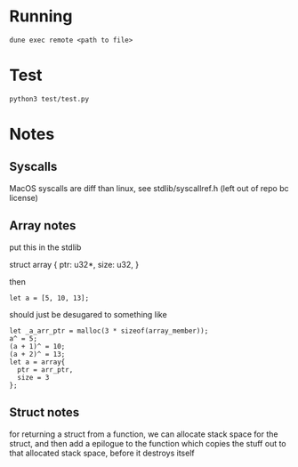 # Running
`dune exec remote <path to file>`

# Test
`python3 test/test.py`

# Notes

## Syscalls
MacOS syscalls are diff than linux, see stdlib/syscallref.h (left out of repo bc license)

## Array notes
put this in the stdlib

struct array {
  ptr: u32*,
  size: u32,
}

then

`let a = [5, 10, 13];`

should just be desugared to something like 

```
let _a_arr_ptr = malloc(3 * sizeof(array_member));
a^ = 5;
(a + 1)^ = 10;
(a + 2)^ = 13;
let a = array{
  ptr = arr_ptr,
  size = 3
};
```

## Struct notes
for returning a struct from a function, we can allocate stack space for the struct, and then add a epilogue to the function which copies the stuff out to that allocated stack space, before it destroys itself
